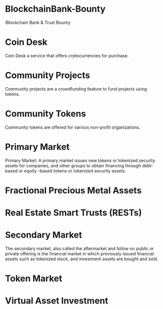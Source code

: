 # BlockchainBank-Bounty
iBlockchain Bank &amp; Trust Bounty 


# Coin Desk

Coin Desk a service that offers crptocurrencies for purchase.

# Community Projects

Community projects are a crowdfunding feature to fund projects using tokens.

# Community Tokens

Community tokens are offered for various non-profit organizations.


# Primary Market

Primary Market: A primary market issues new tokens or tokenized security assets for companies, and other groups to obtain financing through debt-based or equity -based tokens or tokenized security assets.

# Fractional Precious Metal Assets

# Real Estate Smart Trusts (RESTs)

# Secondary Market

The secondary market, also called the aftermarket and follow on public or private offering is the financial market in which previously issued financial assets such as tokenized stock, and investment assets are bought and sold.

# Token Market

# Virtual Asset Investment
